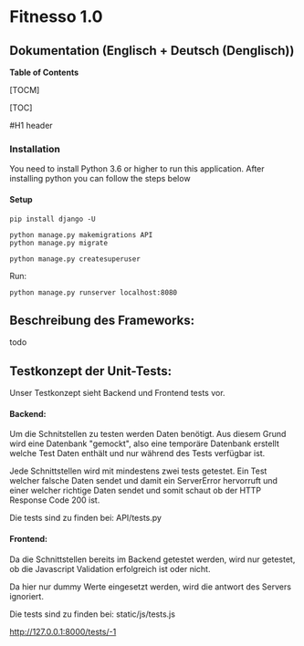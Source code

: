 # Fitnesso 1.0
## Dokumentation (Englisch + Deutsch (Denglisch))

**Table of Contents**

[TOCM]

[TOC]

#H1 header

### Installation

You need to install Python 3.6 or higher to run this application. 
After installing python you can follow the steps below

#### Setup

    pip install django -U
    
    python manage.py makemigrations API
    python manage.py migrate 

    python manage.py createsuperuser 
    

Run:

    python manage.py runserver localhost:8080

## Beschreibung des Frameworks:

todo

## Testkonzept der Unit-Tests:

Unser Testkonzept sieht Backend und Frontend tests vor. 

#### Backend:

Um die Schnitstellen zu testen werden Daten benötigt. 
Aus diesem Grund wird eine Datenbank "gemockt", also eine temporäre Datenbank erstellt welche Test Daten enthält und nur während des Tests verfügbar ist.

Jede Schnittstellen wird mit mindestens zwei tests getestet. Ein Test welcher falsche Daten sendet und damit ein ServerError hervorruft und einer welcher richtige Daten sendet und somit schaut ob der HTTP Response Code 200 ist.

Die tests sind zu finden bei: API/tests.py


#### Frontend:

Da die Schnittstellen bereits im Backend getestet werden, wird nur getestet, ob die Javascript Validation erfolgreich ist oder nicht.

Da hier nur dummy Werte eingesetzt werden, wird die antwort des Servers ignoriert.

Die tests sind zu finden bei: static/js/tests.js

http://127.0.0.1:8000/tests/-1